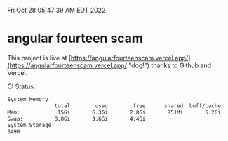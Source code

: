Fri Oct 28 05:47:39 AM EDT 2022

# angular fourteen scam


This project is live at [https://angularfourteenscam.vercel.app/](https://angularfourteenscam.vercel.app/ "dog!") thanks to Github and Vercel.

CI Status: 

```bash
System Memory
               total        used        free      shared  buff/cache   available
Mem:            15Gi       6.3Gi       2.8Gi       851Mi       6.2Gi       7.8Gi
Swap:          8.0Gi       3.6Gi       4.4Gi
System Storage
549M	.
```

